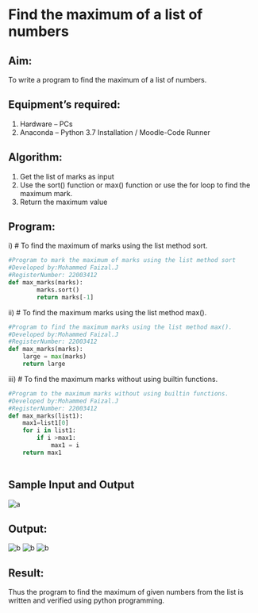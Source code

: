 # Find the maximum of a list of numbers
## Aim:
To write a program to find the maximum of a list of numbers.
## Equipment’s required:
1.	Hardware – PCs
2.	Anaconda – Python 3.7 Installation / Moodle-Code Runner
## Algorithm:
1.	Get the list of marks as input
2.	Use the sort() function or max() function or use the for loop to find the maximum mark.
3.	Return the maximum value
## Program:

i)	# To find the maximum of marks using the list method sort.
```Python
#Program to mark the maximum of marks using the list method sort
#Developed by:Mohammed Faizal.J
#RegisterNumber: 22003412
def max_marks(marks):
        marks.sort()
        return marks[-1]
```


ii)	# To find the maximum marks using the list method max().
```Python
#Program to find the maximum marks using the list method max().
#Developed by:Mohammed Faizal.J
#RegisterNumber: 22003412
def max_marks(marks):
    large = max(marks)
    return large


```

iii) # To find the maximum marks without using builtin functions.
```Python
#Program to the maximum marks without using builtin functions.
#Developed by:Mohammed Faizal.J
#RegisterNumber: 22003412
def max_marks(list1):
    max1=list1[0]
    for i in list1:
        if i >max1:
            max1 = i
    return max1
    


```

## Sample Input and Output
![a](https://user-images.githubusercontent.com/120553195/214830616-4efad35f-ffd1-4a25-b06c-6c42822c5468.png) 

## Output:
![b](https://user-images.githubusercontent.com/120553195/214830568-66eccc81-2dfc-4e6f-8699-4008c41a3d2f.png)
![b](https://user-images.githubusercontent.com/120553195/214830568-66eccc81-2dfc-4e6f-8699-4008c41a3d2f.png)
![b](https://user-images.githubusercontent.com/120553195/214830568-66eccc81-2dfc-4e6f-8699-4008c41a3d2f.png)


## Result:
Thus the program to find the maximum of given numbers from the list is written and verified using python programming.

